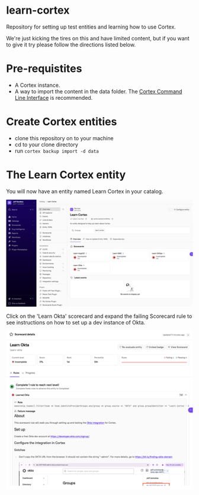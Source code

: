 # learn-cortex
Repository for setting up test entities and learning how to use Cortex.

We're just kicking the tires on this and have limited content, but if you want to give it try please follow
the directions listed below.

# Pre-requistites
- A Cortex instance.
- A way to import the content in the data folder.  The [Cortex Command Line Interface](https://pypi.org/project/cortexapps-cli/) is recommended.

# Create Cortex entities
- clone this repository on to your machine
- cd to your clone directory
- run `cortex backup import -d data`

# The Learn Cortex entity
You will now have an entity named Learn Cortex in your catalog. 

![image](./img/learn-cortex-entity.png)

Click on the 'Learn Okta' scorecard and expand the failing Scorecard rule
to see instructions on how to set up a dev instance of Okta.

![image](./img/learn-okta-scorecard.png)
